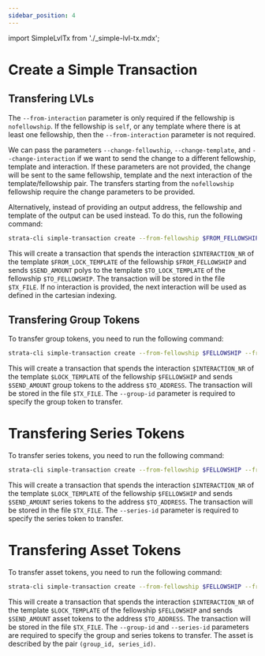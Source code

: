 ```yaml
---
sidebar_position: 4
---
```


import SimpleLvlTx from './_simple-lvl-tx.mdx';

# Create a Simple Transaction

## Transfering LVLs

<SimpleLvlTx fellowship="$FROM_FELLOWSHIP" template="$LOCK_TEMPLATE" interaction="$INTERACTION_NR" token="$TOKEN_TYPE" wallet="$WALLET" keyfile="$MAIN_KEY" txFile="$TX_FILE" />

The `--from-interaction` parameter is only required if the fellowship is `nofellowship`. If the fellowship is `self`, or any template where there is at least one fellowship, then the `--from-interaction` parameter is not required.

We can pass the parameters `--change-fellowship`, `--change-template`, and `--change-interaction`
if we want to send the change to a different fellowship, template and interaction. If these parameters are not provided, the change will be sent to the same fellowship, template and the next interaction
of the template/fellowship pair. The transfers starting from the `nofellowship` fellowship require the change parameters to be provided.

Alternatively, instead of providing an output address, the fellowship and template of the output can be used instead. To do this, run the following command:

```bash
strata-cli simple-transaction create --from-fellowship $FROM_FELLOWSHIP --from-template $FROM_LOCK_TEMPLATE --from-interaction $INTERACTION_NR --to-fellowship $TO_FELLOWSHIP --to-template $TO_LOCK_TEMPLATE -w $PASSWORD --port $PORT -o $TX_FILE -n $NETWORK -a $SEND_AMOUNT -h $HOST -i $MAIN_KEY --walletdb $WALLET
```

This will create a transaction that spends the interaction `$INTERACTION_NR` of the template `$FROM_LOCK_TEMPLATE` of the fellowship `$FROM_FELLOWSHIP` and sends `$SEND_AMOUNT` polys to the template `$TO_LOCK_TEMPLATE` of the fellowship `$TO_FELLOWSHIP`. The transaction will be stored in the file `$TX_FILE`. If no interaction is provided, the next interaction will be used
as defined in the cartesian indexing.

## Transfering Group Tokens

To transfer group tokens, you need to run the following command:

```bash
strata-cli simple-transaction create --from-fellowship $FELLOWSHIP --from-template $LOCK_TEMPLATE --from-interaction $INTERACTION_NR -t $TO_ADDRESS -w $PASSWORD --port $PORT -o $TX_FILE -n $NETWORK -a $SEND_AMOUNT -h $HOST -i $MAIN_KEY --walletdb $WALLET --fee $FEE --transfer-token group --group-id $GROUP_ID
```

This will create a transaction that spends the interaction `$INTERACTION_NR` of the template `$LOCK_TEMPLATE` of the fellowship `$FELLOWSHIP` and sends `$SEND_AMOUNT` group tokens to the address `$TO_ADDRESS`. The transaction will be stored in the file `$TX_FILE`. The `--group-id` parameter is required to specify the group token to transfer.	

# Transfering Series Tokens

To transfer series tokens, you need to run the following command:

```bash
strata-cli simple-transaction create --from-fellowship $FELLOWSHIP --from-template $LOCK_TEMPLATE --from-interaction $INTERACTION_NR -t $TO_ADDRESS -w $PASSWORD --port $PORT -o $TX_FILE -n $NETWORK -a $SEND_AMOUNT -h $HOST -i $MAIN_KEY --walletdb $WALLET --fee $FEE --transfer-token series --series-id $SERIES_ID
```

This will create a transaction that spends the interaction `$INTERACTION_NR` of the template `$LOCK_TEMPLATE` of the fellowship `$FELLOWSHIP` and sends `$SEND_AMOUNT` series tokens to the address `$TO_ADDRESS`. The transaction will be stored in the file `$TX_FILE`. The `--series-id` parameter is required to specify the series token to transfer.

# Transfering Asset Tokens

To transfer asset tokens, you need to run the following command:

```bash
strata-cli simple-transaction create --from-fellowship $FELLOWSHIP --from-template $LOCK_TEMPLATE --from-interaction $INTERACTION_NR -t $TO_ADDRESS -w $PASSWORD --port $PORT -o $TX_FILE -n $NETWORK -a $SEND_AMOUNT -h $HOST -i $MAIN_KEY --walletdb $WALLET --fee $FEE --transfer-token asset --group-id $GROUP_ID --series-id $SERIES_ID
```

This will create a transaction that spends the interaction `$INTERACTION_NR` of the template `$LOCK_TEMPLATE` of the fellowship `$FELLOWSHIP` and sends `$SEND_AMOUNT` asset tokens to the address `$TO_ADDRESS`. The transaction will be stored in the file `$TX_FILE`. The `--group-id` and `--series-id` parameters are required to specify the group and series tokens to transfer. The asset is described by the pair `(group_id, series_id)`.